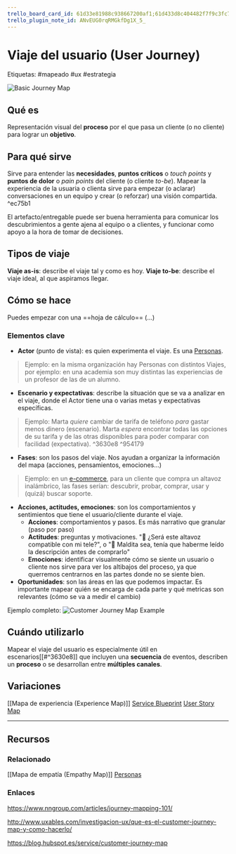 ```yaml
---
trello_board_card_id: 61d33e81988c938667200af1;61d433d8c404482f7f9c3fc7
trello_plugin_note_id: ANvEUG0rqRMGkfDg1X_5_
---
```

# Viaje del usuario (User Journey)
Etiquetas: #mapeado #ux #estrategia

![Basic Journey Map](https://media.nngroup.com/media/editor/2018/11/06/screen-shot-2018-11-06-at-122254-pm.png)

## Qué es
Representación visual del **proceso** por el que pasa un cliente (o no cliente) para lograr un **objetivo**.

## Para qué sirve
Sirve para entender las **necesidades**, **puntos críticos** o *touch points* y **puntos de dolor** o *pain points* del cliente (o cliente *to-be*). Mapear la experiencia de la usuaria o clienta sirve para empezar (o aclarar) conversaciones en un equipo y crear (o reforzar) una visión compartida.  ^ec75b1

El artefacto/entregable puede ser buena herramienta para comunicar los descubrimientos a gente ajena al equipo o a clientes, y funcionar como apoyo a la hora de tomar de decisiones.

## Tipos de viaje
**Viaje as-is**: describe el viaje tal y como es hoy.
**Viaje to-be**: describe el viaje ideal, al que aspiramos llegar.

## Cómo se hace
Puedes empezar con una ==hoja de cálculo== (...)

### Elementos clave
- **Actor** (punto de vista): es quien experimenta el viaje. Es una [Personas](./diseo-de-experiencia/investigacin/tcnicas-de-investigacin/personas.md).
> Ejemplo: en la misma organización hay Personas con distintos Viajes, por ejemplo: en una academia son muy distintas las experiencias de un profesor de las de un alumno.
- **Escenario y expectativas**: describe la situación que se va a analizar en el viaje, donde el Actor tiene una o varias metas y expectativas específicas.
> Ejemplo: Marta *quiere* cambiar de tarifa de teléfono *para* gastar menos dinero (escenario). Marta *espera* encontrar todas las opciones de su tarifa y de las otras disponibles para poder comparar con facilidad (expectativa).
 ^3630e8 ^954179
- **Fases**: son los pasos del viaje. Nos ayudan a organizar la información del mapa (acciones, pensamientos, emociones...)
> Ejemplo: en un [e-commerce](./recursos/glosario/ecommerce.md), para un cliente que compra un altavoz inalámbrico, las fases serían: descubrir, probar, comprar, usar y (quizá) buscar soporte.
- **Acciones, actitudes, emociones**: son los comportamientos y sentimientos que tiene el usuario/cliente durante el viaje.
	- **Acciones**: comportamientos y pasos. Es más narrativo que granular (paso por paso)
	- **Actitudes**: preguntas y motivaciones. "🤔 ¿Será este altavoz compatible con mi tele?", o "🤦 Maldita sea, tenía que haberme leído la descripción antes de comprarlo"
	- **Emociones**: identificar visualmente cómo se siente un usuario o cliente nos sirve para ver los altibajos del proceso, ya que querremos centrarnos en las partes donde no se siente bien.
- **Oportunidades**: son las áreas en las que podemos impactar. Es importante mapear quién se encarga de cada parte y qué metricas son relevantes (cómo se va a medir el cambio)

Ejemplo completo:
![Customer Journey Map Example ](https://media.nngroup.com/media/editor/2020/07/30/nng-cjm.png)

## Cuándo utilizarlo
Mapear el viaje del usuario es especialmente útil en escenarios[[#^3630e8]] que incluyen una **secuencia** de eventos, describen un **proceso** o se desarrollan entre **múltiples canales**.

## Variaciones
[[Mapa de experiencia (Experience Map)]]
[Service Blueprint](./diseo-de-servicios/service-blueprint.md)
[User Story Map](./herramientas-de-mapeado/user-story-map.md)

---

## Recursos 

### Relacionado
[[Mapa de empatía (Empathy Map)]]
[Personas](./diseo-de-experiencia/investigacin/tcnicas-de-investigacin/personas.md)

### Enlaces
https://www.nngroup.com/articles/journey-mapping-101/

http://www.uxables.com/investigacion-ux/que-es-el-customer-journey-map-y-como-hacerlo/

https://blog.hubspot.es/service/customer-journey-map 